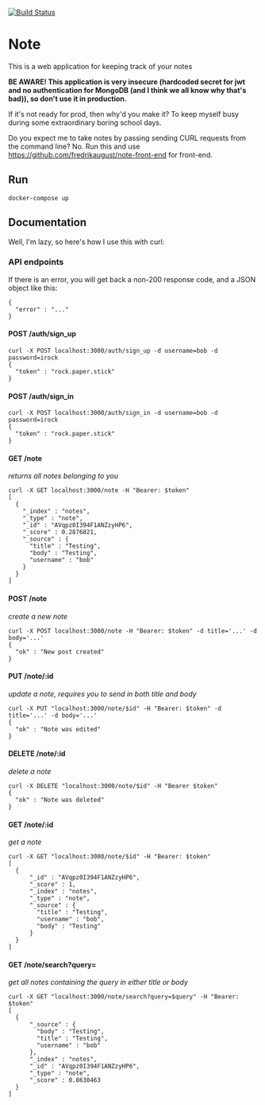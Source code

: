 [![Build Status](https://semaphoreci.com/api/v1/mrmm/note/branches/master/badge.svg)](https://semaphoreci.com/mrmm/note)

# Note

This is a web application for keeping track of your notes

**BE AWARE! This application is very insecure (hardcoded secret for jwt and no authentication for MongoDB (and I think we all know why that's bad)), so don't use it in production.**

If it's not ready for prod, then why'd you make it? To keep myself busy during some extraordinary boring school days.

Do you expect me to take notes by passing sending CURL requests from the command line? No. Run this and use https://github.com/fredrikaugust/note-front-end for front-end.

## Run

    docker-compose up

## Documentation

Well, I'm lazy, so here's how I use this with curl:

### API endpoints

If there is an error, you will get back a non-200 response code, and a JSON
object like this:

    {
      "error" : "..."  
    }

#### POST /auth/sign_up

    curl -X POST localhost:3000/auth/sign_up -d username=bob -d password=irock
    {
      "token" : "rock.paper.stick"
    }

#### POST /auth/sign_in

    curl -X POST localhost:3000/auth/sign_in -d username=bob -d password=irock
    {
      "token" : "rock.paper.stick"
    }

#### GET /note

_returns all notes belonging to you_

    curl -X GET localhost:3000/note -H "Bearer: $token"
    [
      {
        "_index" : "notes",
        "_type" : "note",
        "_id" : "AVqpz0I394F1ANZzyHP6",
        "_score" : 0.2876821,
        "_source" : {
          "title" : "Testing",
          "body" : "Testing",
          "username" : "bob"
        }
      }
    ]

#### POST /note

_create a new note_

    curl -X POST localhost:3000/note -H "Bearer: $token" -d title='...' -d body='...'
    {
      "ok" : "New post created"
    }

#### PUT /note/:id

_update a note, requires you to send in both title and body_

    curl -X PUT "localhost:3000/note/$id" -H "Bearer: $token" -d title='...' -d body='...'
    {
      "ok" : "Note was edited"
    }

#### DELETE /note/:id

_delete a note_

    curl -X DELETE "localhost:3000/note/$id" -H "Bearer $token"
    {
      "ok" : "Note was deleted"  
    }

#### GET /note/:id

_get a note_

    curl -X GET "localhost:3000/note/$id" -H "Bearer: $token"
    [
      {
          "_id" : "AVqpz0I394F1ANZzyHP6",
          "_score" : 1,
          "_index" : "notes",
          "_type" : "note",
          "_source" : {
            "title" : "Testing",
            "username" : "bob",
            "body" : "Testing"
          }
      }
    ]

#### GET /note/search?query=

_get all notes containing the query in either title or body_

    curl -X GET "localhost:3000/note/search?query=$query" -H "Bearer: $token"
    [
      {
          "_source" : {
            "body" : "Testing",
            "title" : "Testing",
            "username" : "bob"
          },
          "_index" : "notes",
          "_id" : "AVqpz0I394F1ANZzyHP6",
          "_type" : "note",
          "_score" : 0.8630463
      }
    ]
